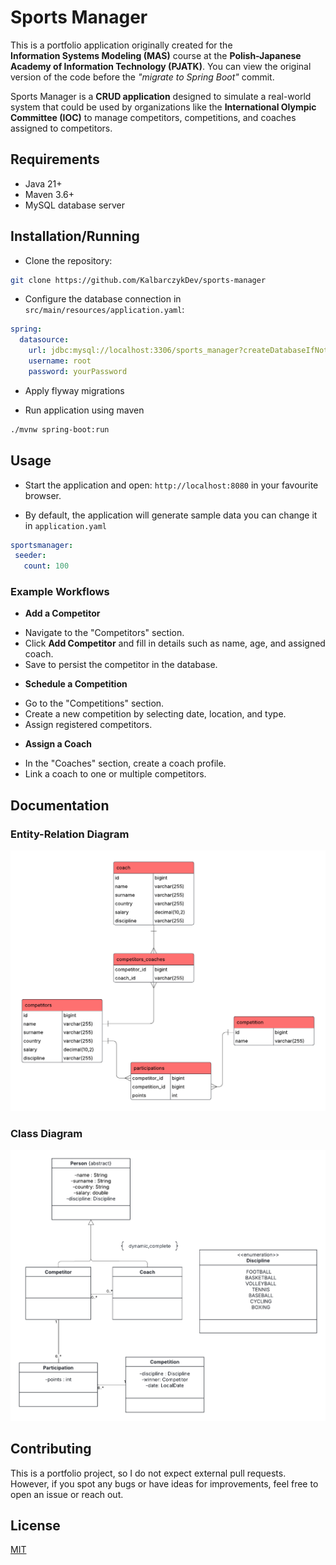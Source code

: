 # Sports Manager

This is a portfolio application originally created for the  
**Information Systems Modeling (MAS)** course at the **Polish-Japanese Academy of Information Technology (PJATK)**.
You can view the original version of the code before the _"migrate to Spring Boot"_ commit.

Sports Manager is a **CRUD application** designed to simulate a real-world system that could be used
by organizations like the **International Olympic Committee (IOC)** to manage competitors, competitions, and coaches
assigned to competitors.

## Requirements

- Java 21+
- Maven 3.6+
- MySQL database server

## Installation/Running

* Clone the repository:

```bash
git clone https://github.com/KalbarczykDev/sports-manager
```

* Configure the database connection in `src/main/resources/application.yaml`:

```yaml 
spring:
  datasource:
    url: jdbc:mysql://localhost:3306/sports_manager?createDatabaseIfNotExist=True
    username: root
    password: yourPassword 
```

* Apply flyway migrations

* Run application using maven

```bash
./mvnw spring-boot:run
  ```

## Usage

- Start the application and open: `http://localhost:8080` in your favourite browser.

- By default, the application will generate sample data you can change it in `application.yaml`

 ````yaml
sportsmanager:
  seeder:
    count: 100
````

### Example Workflows

* **Add a Competitor**

- Navigate to the "Competitors" section.
- Click **Add Competitor** and fill in details such as name, age, and assigned coach.
- Save to persist the competitor in the database.

* **Schedule a Competition**

- Go to the "Competitions" section.
- Create a new competition by selecting date, location, and type.
- Assign registered competitors.

* **Assign a Coach**

- In the "Coaches" section, create a coach profile.
- Link a coach to one or multiple competitors.

## Documentation

### Entity-Relation Diagram

![ER Diagram](images/er-diagram.png)

### Class Diagram

![Class Diagram](./images/class-diagram.png)

## Contributing

This is a portfolio project, so I do not expect external pull requests.
However, if you spot any bugs or have ideas for improvements, feel free to open an issue or reach out.

## License

[MIT](https://choosealicense.com/licenses/mit/)